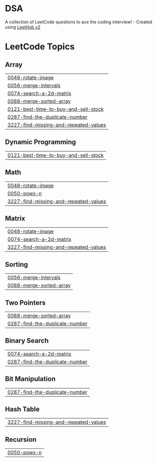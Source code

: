 # DSA
A collection of LeetCode questions to ace the coding interview! - Created using [LeetHub v2](https://github.com/arunbhardwaj/LeetHub-2.0)

<!---LeetCode Topics Start-->
# LeetCode Topics
## Array
|  |
| ------- |
| [0048-rotate-image](https://github.com/Rock-Shell/DSA/tree/master/0048-rotate-image) |
| [0056-merge-intervals](https://github.com/Rock-Shell/DSA/tree/master/0056-merge-intervals) |
| [0074-search-a-2d-matrix](https://github.com/Rock-Shell/DSA/tree/master/0074-search-a-2d-matrix) |
| [0088-merge-sorted-array](https://github.com/Rock-Shell/DSA/tree/master/0088-merge-sorted-array) |
| [0121-best-time-to-buy-and-sell-stock](https://github.com/Rock-Shell/DSA/tree/master/0121-best-time-to-buy-and-sell-stock) |
| [0287-find-the-duplicate-number](https://github.com/Rock-Shell/DSA/tree/master/0287-find-the-duplicate-number) |
| [3227-find-missing-and-repeated-values](https://github.com/Rock-Shell/DSA/tree/master/3227-find-missing-and-repeated-values) |
## Dynamic Programming
|  |
| ------- |
| [0121-best-time-to-buy-and-sell-stock](https://github.com/Rock-Shell/DSA/tree/master/0121-best-time-to-buy-and-sell-stock) |
## Math
|  |
| ------- |
| [0048-rotate-image](https://github.com/Rock-Shell/DSA/tree/master/0048-rotate-image) |
| [0050-powx-n](https://github.com/Rock-Shell/DSA/tree/master/0050-powx-n) |
| [3227-find-missing-and-repeated-values](https://github.com/Rock-Shell/DSA/tree/master/3227-find-missing-and-repeated-values) |
## Matrix
|  |
| ------- |
| [0048-rotate-image](https://github.com/Rock-Shell/DSA/tree/master/0048-rotate-image) |
| [0074-search-a-2d-matrix](https://github.com/Rock-Shell/DSA/tree/master/0074-search-a-2d-matrix) |
| [3227-find-missing-and-repeated-values](https://github.com/Rock-Shell/DSA/tree/master/3227-find-missing-and-repeated-values) |
## Sorting
|  |
| ------- |
| [0056-merge-intervals](https://github.com/Rock-Shell/DSA/tree/master/0056-merge-intervals) |
| [0088-merge-sorted-array](https://github.com/Rock-Shell/DSA/tree/master/0088-merge-sorted-array) |
## Two Pointers
|  |
| ------- |
| [0088-merge-sorted-array](https://github.com/Rock-Shell/DSA/tree/master/0088-merge-sorted-array) |
| [0287-find-the-duplicate-number](https://github.com/Rock-Shell/DSA/tree/master/0287-find-the-duplicate-number) |
## Binary Search
|  |
| ------- |
| [0074-search-a-2d-matrix](https://github.com/Rock-Shell/DSA/tree/master/0074-search-a-2d-matrix) |
| [0287-find-the-duplicate-number](https://github.com/Rock-Shell/DSA/tree/master/0287-find-the-duplicate-number) |
## Bit Manipulation
|  |
| ------- |
| [0287-find-the-duplicate-number](https://github.com/Rock-Shell/DSA/tree/master/0287-find-the-duplicate-number) |
## Hash Table
|  |
| ------- |
| [3227-find-missing-and-repeated-values](https://github.com/Rock-Shell/DSA/tree/master/3227-find-missing-and-repeated-values) |
## Recursion
|  |
| ------- |
| [0050-powx-n](https://github.com/Rock-Shell/DSA/tree/master/0050-powx-n) |
<!---LeetCode Topics End-->